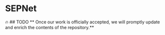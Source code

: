 # SEPNet
🔥 ## TODO
** Once our work is officially accepted, we will promptly update and enrich the contents of the repository.**
